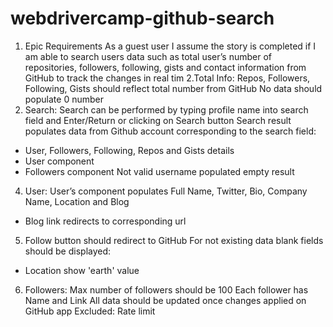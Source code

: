 # webdrivercamp-github-search
1. Epic Requirements 
As a guest user I assume the story is completed if I am able to search users data such as total user’s number of repositories, followers, following, gists and contact information from GitHub to track the changes in real tim 
2.Total Info: Repos, Followers, Following, Gists should reflect total number from GitHub 
No data should populate 0 number 
3. Search: Search can be performed by typing profile name into search field and Enter/Return or clicking on Search button Search result populates data from Github account corresponding to the search field:
- User, Followers, Following, Repos and Gists details 
- User component 
- Followers component 
Not valid username populated empty result 
4. User: User’s component populates Full Name, Twitter, Bio, Company Name, Location and Blog 
- Blog link redirects to corresponding url 
5. Follow button should redirect to GitHub 
For not existing data blank fields should be displayed: 
- Location show 'earth' value 
6. Followers: Max number of followers should be 100 
Each follower has Name and Link 
All data should be updated once changes applied on GitHub app 
Excluded: Rate limit
